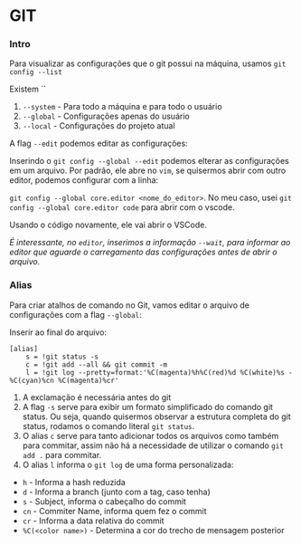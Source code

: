 # GIT

### Intro

Para visualizar as configurações que o git possui na máquina, usamos `git config --list`

Existem ``

1. `--system` - Para todo a máquina e para todo o usuário
2. `--global` - Configurações apenas do usuário
3. `--local` - Configurações do projeto atual


A flag `--edit` podemos editar as configurações:

Inserindo o `git config --global --edit` podemos elterar as configurações em um arquivo. Por padrão, ele abre no `vim`, se quisermos abrir com outro editor, podemos configurar com a linha:

`git config --global core.editor <nome_do_editor>`. No meu caso, usei `git config --global core.editor code` para abrir com o vscode.

Usando o código novamente, ele vai abrir o VSCode.

_É interessante, no `editor`, inserimos a informação `--wait`, para informar ao editor que aguarde o carregamento das configurações antes de abrir o arquivo._

### Alias

Para criar atalhos de comando no Git, vamos editar o arquivo de configurações com a flag `--global`:

Inserir ao final do arquivo:
```
[alias]
	s = !git status -s
	c = !git add --all && git commit -m
	l = !git log --pretty=format:'%C(magenta)%h%C(red)%d %C(white)%s - %C(cyan)%cn %C(magenta)%cr'
```

1. A exclamação é necessária antes do git
2. A flag `-s` serve para exibir um formato simplificado do comando git status. Ou seja, quando quisermos observar a estrutura completa do git status, rodamos o comando literal `git status`.
3. O alias `c` serve para tanto adicionar todos os arquivos como também para commitar, assim não há a necessidade de utilizar o comando `git add .` para commitar.
4. O alias `l` informa o `git log` de uma forma personalizada:
  * `h` - Informa a hash reduzida
  * `d` - Informa a branch (junto com a tag, caso tenha)
  * `s` - Subject, informa o cabeçalho do commit
  * `cn` - Commiter Name, informa quem fez o commit
  * `cr` - Informa a data relativa do commit
  * `%C(<color name>)` - Determina a cor do trecho de mensagem posterior